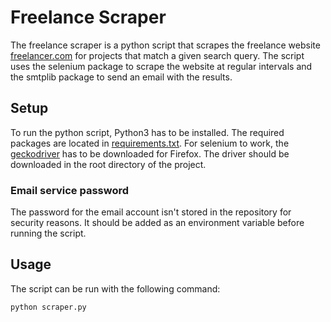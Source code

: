 # Freelance Scraper
The freelance scraper is a python script that scrapes the freelance website [freelancer.com](https://www.freelancer.com/) for projects that match a given search query. The script uses the selenium package to scrape the website at regular intervals and the smtplib package to send an email with the results.

## Setup
To run the python script, Python3 has to be installed. The required packages are located in [requirements.txt](requirements.txt).
For selenium to work, the [geckodriver](https://github.com/mozilla/geckodriver/releases) has to be downloaded for Firefox.
The driver should be downloaded in the root directory of the project.

### Email service password
The password for the email account isn't stored in the repository for security reasons. It should be added as an environment variable before running the script.

## Usage
The script can be run with the following command:
```bash
python scraper.py
```